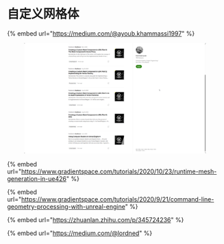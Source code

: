 # 自定义网格体

{% embed url="https://medium.com/@ayoub.khammassi1997" %}

<figure><img src="../../.gitbook/assets/image.png" alt=""><figcaption></figcaption></figure>

{% embed url="https://www.gradientspace.com/tutorials/2020/10/23/runtime-mesh-generation-in-ue426" %}

{% embed url="https://www.gradientspace.com/tutorials/2020/9/21/command-line-geometry-processing-with-unreal-engine" %}

{% embed url="https://zhuanlan.zhihu.com/p/345724236" %}

{% embed url="https://medium.com/@lordned" %}

